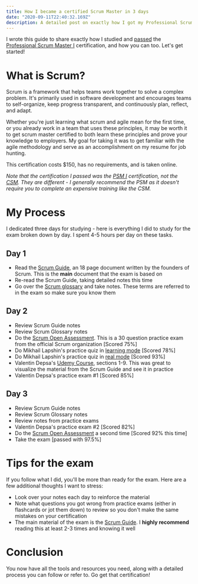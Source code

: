 ```yaml
---
title: How I became a certified Scrum Master in 3 days
date: "2020-09-11T22:40:32.169Z"
description: A detailed post on exactly how I got my Professional Scrum Master certification in 3 days, and how you can too.
---
```


I wrote this guide to share exactly how I studied and [passed](https://www.scrum.org/user/718363) the [Professional Scrum Master I](https://www.scrum.org/professional-scrum-master-i-certification) certification, and how you can too. Let's get started!

# What is Scrum?
Scrum is a framework that helps teams work together to solve a complex problem. It's primarily used in software development and encourages teams to self-organize, keep progress transparent, and continuously plan, reflect, and adapt.

Whether you're just learning what scrum and agile mean for the first time, or you already work in a team that uses these principles, it may be worth it to get scrum master certified to both learn these principles and prove your knowledge to employers. My goal for taking it was to get familiar with the agile methodology and serve as an accomplishment on my resume for job hunting. 

This certification costs $150, has no requirements, and is taken online.

*Note that the certification I passed was the [PSM I](https://www.scrum.org/professional-scrum-master-i-certification) certification, not the [CSM](https://www.scrumalliance.org/get-certified/scrum-master-track/certified-scrummaster). They are different - I generally recommend the PSM as it doesn't require you to complete an expensive training like the CSM.*

# My Process

I dedicated three days for studying - here is everything I did to study for the exam broken down by day. I spent 4-5 hours per day on these tasks.

## Day 1
* Read the [Scrum Guide](https://www.scrumguides.org/scrum-guide.html), an 18 page document written by the founders of Scrum. This is the **main** document that the exam is based on
* Re-read the Scrum Guide, taking detailed notes this time
* Go over the [Scrum glossary](https://www.scrum.org/resources/scrum-glossary) and take notes. These terms are referred to in the exam so make sure you know them

## Day 2
* Review Scrum Guide notes
* Review Scrum Glossary notes
* Do the [Scrum Open Assessment](https://www.scrum.org/open-assessments/scrum-open). This is a 30 question practice exam from the official Scrum organization [Scored 75%]
* Do Mikhail Lapshin's practice quiz in [learning mode](https://mlapshin.com/index.php/scrum-quizzes/sm-learning-mode/) [Scored 78%] 
* Do Mikhail Lapshin's practice quiz in [real mode](https://mlapshin.com/index.php/scrum-quizzes/sm-real-mode/) [Scored 93%]
* Valentin Depsa's [Udemy Course](https://www.udemy.com/course/scrum-master-certification-preparation-mock-exam-questions-psm-i/), sections 1-9. This was great to visualize the material from the Scrum Guide and see it in practice
* Valentin Depsa's practice exam #1 [Scored 85%]

## Day 3
* Review Scrum Guide notes
* Review Scrum Glossary notes
* Review notes from practice exams
* Valentin Depsa's practice exam #2 [Scored 82%]
* Do the [Scrum Open Assessment](https://www.scrum.org/open-assessments/scrum-open) a second time [Scored 92% this time]
* Take the exam [passed with 97.5%]

# Tips for the exam

If you follow what I did, you'll be more than ready for the exam. Here are a few additional thoughts I want to stress:

* Look over your notes each day to reinforce the material
* Note what questions you got wrong from practice exams (either in flashcards or jot them down) to review so you don't make the same mistakes on your certification
* The main material of the exam is the [Scrum Guide](https://www.scrumguides.org/scrum-guide.html). I **highly recommend** reading this at least 2-3 times and knowing it well

# Conclusion

You now have all the tools and resources you need, along with a detailed process you can follow or refer to. Go get that certification!